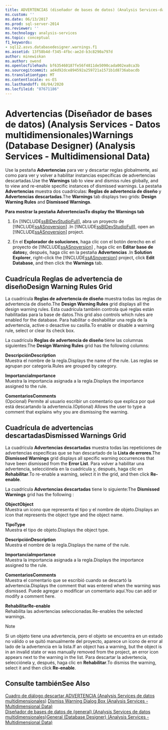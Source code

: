 ```yaml
---
title: ADVERTENCIAS (diseñador de bases de datos) (Analysis Services-datos multidimensionales) | Microsoft Docs
ms.custom: ''
ms.date: 06/13/2017
ms.prod: sql-server-2014
ms.reviewer: ''
ms.technology: analysis-services
ms.topic: conceptual
f1_keywords:
- sql12.asvs.databasedesigner.warnings.f1
ms.assetid: 13f58b4d-f345-4fbc-ae2d-b3c8290a797d
author: minewiskan
ms.author: owend
ms.openlocfilehash: bf635460187fe56f4811de5090cada002ea8ca3b
ms.sourcegitcommit: ad4d92dce894592a259721a1571b1d8736abacdb
ms.translationtype: MT
ms.contentlocale: es-ES
ms.lasthandoff: 08/04/2020
ms.locfileid: "87671186"
---
```

# <a name="warnings-database-designer-analysis-services---multidimensional-data"></a><span data-ttu-id="c3e8a-102">Advertencias (Diseñador de bases de datos) (Analysis Services - Datos multidimensionales)</span><span class="sxs-lookup"><span data-stu-id="c3e8a-102">Warnings (Database Designer) (Analysis Services - Multidimensional Data)</span></span>
  <span data-ttu-id="c3e8a-103">Use la pestaña **Advertencias** para ver y descartar reglas globalmente, así como para ver y volver a habilitar instancias específicas de advertencias descartadas.</span><span class="sxs-lookup"><span data-stu-id="c3e8a-103">Use the **Warnings** tab to view and dismiss rules globally, and to view and re-enable specific instances of dismissed warnings.</span></span> <span data-ttu-id="c3e8a-104">La pestaña **Advertencias** muestra dos cuadrículas: **Reglas de advertencia de diseño** y **Advertencias descartadas**.</span><span class="sxs-lookup"><span data-stu-id="c3e8a-104">The **Warnings** tab displays two grids: **Design Warning Rules** and **Dismissed Warnings**.</span></span>  
  
 <span data-ttu-id="c3e8a-105">**Para mostrar la pestaña Advertencias**</span><span class="sxs-lookup"><span data-stu-id="c3e8a-105">**To display the Warnings tab**</span></span>  
  
1.  <span data-ttu-id="c3e8a-106">En [!INCLUDE[ssBIDevStudioFull](../includes/ssbidevstudiofull-md.md)], abra un proyecto de [!INCLUDE[ssASnoversion](../includes/ssasnoversion-md.md)] .</span><span class="sxs-lookup"><span data-stu-id="c3e8a-106">In [!INCLUDE[ssBIDevStudioFull](../includes/ssbidevstudiofull-md.md)], open an [!INCLUDE[ssASnoversion](../includes/ssasnoversion-md.md)] project.</span></span>  
  
2.  <span data-ttu-id="c3e8a-107">En el **Explorador de soluciones**, haga clic con el botón derecho en el proyecto de [!INCLUDE[ssASnoversion](../includes/ssasnoversion-md.md)] , haga clic en **Editar base de datos**y, después, haga clic en la pestaña **Advertencias** .</span><span class="sxs-lookup"><span data-stu-id="c3e8a-107">In **Solution Explorer**, right-click the [!INCLUDE[ssASnoversion](../includes/ssasnoversion-md.md)] project, click **Edit Database**, and then click the **Warnings** tab.</span></span>  
  
## <a name="design-warning-rules-grid"></a><span data-ttu-id="c3e8a-108">Cuadrícula Reglas de advertencia de diseño</span><span class="sxs-lookup"><span data-stu-id="c3e8a-108">Design Warning Rules Grid</span></span>  
 <span data-ttu-id="c3e8a-109">La cuadrícula **Reglas de advertencia de diseño** muestra todas las reglas de advertencia de diseño.</span><span class="sxs-lookup"><span data-stu-id="c3e8a-109">The **Design Warning Rules** grid displays all the design warning rules.</span></span> <span data-ttu-id="c3e8a-110">Esta cuadrícula también controla qué reglas están habilitadas para la base de datos.</span><span class="sxs-lookup"><span data-stu-id="c3e8a-110">This grid also controls which rules are enabled for the database.</span></span> <span data-ttu-id="c3e8a-111">Para habilitar o deshabilitar una regla de la advertencia, active o desactive su casilla.</span><span class="sxs-lookup"><span data-stu-id="c3e8a-111">To enable or disable a warning rule, select or clear its check box.</span></span>  
  
 <span data-ttu-id="c3e8a-112">La cuadrícula **Reglas de advertencia de diseño** tiene las columnas siguientes:</span><span class="sxs-lookup"><span data-stu-id="c3e8a-112">The **Design Warning Rules** grid has the following columns:</span></span>  
  
 <span data-ttu-id="c3e8a-113">**Descripción**</span><span class="sxs-lookup"><span data-stu-id="c3e8a-113">**Description**</span></span>  
 <span data-ttu-id="c3e8a-114">Muestra el nombre de la regla.</span><span class="sxs-lookup"><span data-stu-id="c3e8a-114">Displays the name of the rule.</span></span> <span data-ttu-id="c3e8a-115">Las reglas se agrupan por categoría.</span><span class="sxs-lookup"><span data-stu-id="c3e8a-115">Rules are grouped by category.</span></span>  
  
 <span data-ttu-id="c3e8a-116">**Importancia**</span><span class="sxs-lookup"><span data-stu-id="c3e8a-116">**Importance**</span></span>  
 <span data-ttu-id="c3e8a-117">Muestra la importancia asignada a la regla.</span><span class="sxs-lookup"><span data-stu-id="c3e8a-117">Displays the importance assigned to the rule.</span></span>  
  
 <span data-ttu-id="c3e8a-118">**Comentarios**</span><span class="sxs-lookup"><span data-stu-id="c3e8a-118">**Comments**</span></span>  
 <span data-ttu-id="c3e8a-119">(Opcional) Permite al usuario escribir un comentario que explica por qué está descartando la advertencia.</span><span class="sxs-lookup"><span data-stu-id="c3e8a-119">(Optional) Allows the user to type a comment that explains why you are dismissing the warning.</span></span>  
  
## <a name="dismissed-warnings-grid"></a><span data-ttu-id="c3e8a-120">Cuadrícula de advertencias descartadas</span><span class="sxs-lookup"><span data-stu-id="c3e8a-120">Dismissed Warnings Grid</span></span>  
 <span data-ttu-id="c3e8a-121">La cuadrícula **Advertencias descartadas** muestra todas las repeticiones de advertencias específicas que se han descartado de la **Lista de errores**.</span><span class="sxs-lookup"><span data-stu-id="c3e8a-121">The **Dismissed Warnings** grid displays all specific warning occurrences that have been dismissed from the **Error List**.</span></span> <span data-ttu-id="c3e8a-122">Para volver a habilitar una advertencia, selecciónela en la cuadrícula y, después, haga clic en **Rehabilitar**.</span><span class="sxs-lookup"><span data-stu-id="c3e8a-122">To re-enable a warning, select it in the grid, and then click **Re-enable**.</span></span>  
  
 <span data-ttu-id="c3e8a-123">La cuadrícula **Advertencias descartadas** tiene lo siguiente:</span><span class="sxs-lookup"><span data-stu-id="c3e8a-123">The **Dismissed Warnings** grid has the following :</span></span>  
  
 <span data-ttu-id="c3e8a-124">**Object**</span><span class="sxs-lookup"><span data-stu-id="c3e8a-124">**Object**</span></span>  
 <span data-ttu-id="c3e8a-125">Muestra un icono que representa el tipo y el nombre de objeto.</span><span class="sxs-lookup"><span data-stu-id="c3e8a-125">Displays an icon that represents the object type and the object name.</span></span>  
  
 <span data-ttu-id="c3e8a-126">**Tipo**</span><span class="sxs-lookup"><span data-stu-id="c3e8a-126">**Type**</span></span>  
 <span data-ttu-id="c3e8a-127">Muestra el tipo de objeto.</span><span class="sxs-lookup"><span data-stu-id="c3e8a-127">Displays the object type.</span></span>  
  
 <span data-ttu-id="c3e8a-128">**Descripción**</span><span class="sxs-lookup"><span data-stu-id="c3e8a-128">**Description**</span></span>  
 <span data-ttu-id="c3e8a-129">Muestra el nombre de la regla.</span><span class="sxs-lookup"><span data-stu-id="c3e8a-129">Displays the name of the rule.</span></span>  
  
 <span data-ttu-id="c3e8a-130">**Importancia**</span><span class="sxs-lookup"><span data-stu-id="c3e8a-130">**Importance**</span></span>  
 <span data-ttu-id="c3e8a-131">Muestra la importancia asignada a la regla.</span><span class="sxs-lookup"><span data-stu-id="c3e8a-131">Displays the importance assigned to the rule.</span></span>  
  
 <span data-ttu-id="c3e8a-132">**Comentarios**</span><span class="sxs-lookup"><span data-stu-id="c3e8a-132">**Comments**</span></span>  
 <span data-ttu-id="c3e8a-133">Muestra el comentario que se escribió cuando se descartó la advertencia.</span><span class="sxs-lookup"><span data-stu-id="c3e8a-133">Displays the comment that was entered when the warning was dismissed.</span></span> <span data-ttu-id="c3e8a-134">Puede agregar o modificar un comentario aquí.</span><span class="sxs-lookup"><span data-stu-id="c3e8a-134">You can add or modify a comment here.</span></span>  
  
 <span data-ttu-id="c3e8a-135">**Rehabilitar**</span><span class="sxs-lookup"><span data-stu-id="c3e8a-135">**Re-enable**</span></span>  
 <span data-ttu-id="c3e8a-136">Rehabilita las advertencias seleccionadas.</span><span class="sxs-lookup"><span data-stu-id="c3e8a-136">Re-enables the selected warnings.</span></span>  
  
> [!NOTE]  
>  <span data-ttu-id="c3e8a-137">Si un objeto tiene una advertencia, pero el objeto se encuentra en un estado no válido o se quitó manualmente del proyecto, aparece un icono de error al lado de la advertencia en la lista.</span><span class="sxs-lookup"><span data-stu-id="c3e8a-137">If an object has a warning, but the object is in an invalid state or was manually removed from the project, an error icon appears next to the warning in the list.</span></span> <span data-ttu-id="c3e8a-138">Para descartar la advertencia, selecciónela y, después, haga clic en **Rehabilitar**.</span><span class="sxs-lookup"><span data-stu-id="c3e8a-138">To dismiss the warning, select it and then click **Re-enable**.</span></span>  
  
## <a name="see-also"></a><span data-ttu-id="c3e8a-139">Consulte también</span><span class="sxs-lookup"><span data-stu-id="c3e8a-139">See Also</span></span>  
 <span data-ttu-id="c3e8a-140">[Cuadro de diálogo descartar ADVERTENCIA &#40;Analysis Services de datos multidimensionales&#41;](dismiss-warning-dialog-box-analysis-services-multidimensional-data.md) </span><span class="sxs-lookup"><span data-stu-id="c3e8a-140">[Dismiss Warning Dialog Box &#40;Analysis Services - Multidimensional Data&#41;](dismiss-warning-dialog-box-analysis-services-multidimensional-data.md) </span></span>  
 [<span data-ttu-id="c3e8a-141">Diseñador de bases de datos de &#40;general&#41; &#40;Analysis Services de datos multidimensionales&#41;</span><span class="sxs-lookup"><span data-stu-id="c3e8a-141">General &#40;Database Designer&#41; &#40;Analysis Services - Multidimensional Data&#41;</span></span>](general-database-designer-analysis-services-multidimensional-data.md)  
  
  
